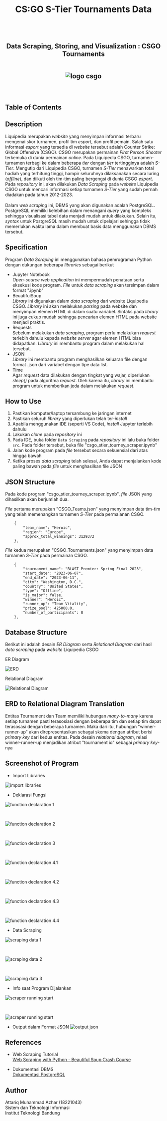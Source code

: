<h1 align="center">
  <br>
  CS:GO S-Tier Tournaments Data
  <br>
  <br>
</h1>

<h2 align="center">
  <br>
  Data Scraping, Storing, and Visualization : CSGO Tournaments
  <br>
  <br>
  
  ![logo csgo](https://upload.wikimedia.org/wikipedia/commons/thumb/d/d9/MLG_Columbus_-_Luminosity_vs_Navi.jpg/1200px-MLG_Columbus_-_Luminosity_vs_Navi.jpg)


  <br>
</h2>

## Table of Contents

## Description
Liquipedia merupakan _website_ yang menyimpan informasi terbaru mengenai skor turnamen, profil tim _esport_, dan profil pemain. Salah satu informasi _esport_ yang tersedia di _website_ tersebut adalah Counter Strike: Global Offensive (CSGO). CSGO merupakan permainan _First Person Shooter_ terkemuka di dunia permainan _online_. Pada Liquipedia CSGO, turnamen-turnamen terbagi ke dalam beberapa _tier_ dengan _tier_ tertingginya adalah _S-Tier_. Mengutip dari Liquipedia CSGO, turnamen _S-Tier_ menawarkan total hadiah yang terhitung tinggi, hampir seluruhnya dilaksanakan secara luring (_offline_), dan diikuti oleh tim-tim paling bergengsi di dunia CSGO _esport_. Pada _repository_ ini, akan dilakukan _Data Scraping_ pada _website_ Liquipedia CSGO untuk mencari informasi setiap turnamen _S-Tier_ yang sudah pernah diadakan pada tahun 2012-2023.
<br>
<br>
Dalam _web scraping_ ini, DBMS yang akan digunakan adalah PostgreSQL. PostgreSQL memiliki kelebihan dalam menangani _query_ yang kompleks sehingga visualisasi tabel data menjadi mudah untuk dilakukan. Selain itu, _syntax_ untuk PostgreSQL masih mudah untuk dipelajari sehingga tidak memerlukan waktu lama dalam membuat basis data menggunakan DBMS tersebut.

## Specification
Program _Data Scraping_ ini menggunakan bahasa pemrograman Python dengan dukungan beberapa _libraries_ sebagai berikut
  - Jupyter Notebook
    <br>
    _Open-source web application_ ini mempermudah penataan serta eksekusi kode program. _File_ untuk _data scraping_ akan tersimpan dalam format ".ipynb"
  - BeuatifulSoup
    <br>
    _Library_ ini digunakan dalam _data scraping_ dari website Liquipedia CSGO. _Library_ ini akan melakukan _parsing_ pada website dan menyimpan elemen HTML di dalam suatu variabel. Sintaks pada _library_ ini juga cukup mudah sehingga pencarian elemen HTML pada website menjadi praktis.
  - Requests
    <br>
    Sebelum melakukan _data scraping_, program perlu melakukan _request_ terlebih dahulu kepada _website server_ agar elemen HTML bisa didapatkan. _Library_ ini membantu program dalam melakukan hal tersebut.
  - JSON
    <br>
    _Library_ ini membantu program menghasilkan keluaran file dengan format .json dari variabel dengan tipe data list.
  - Time
    <br>
    Agar _request_ data dilakukan dengan tingkat yang wajar, diperlukan _sleep()_ pada algoritma _request_. Oleh karena itu, _library_ ini membantu program untuk memberikan jeda dalam melakukan _request_.

## How to Use
1. Pastikan komputer/laptop tersambung ke jaringan internet
2. Pastikan seluruh _library_ yang diperlukan telah ter-_install_
3. Apabila menggunakan IDE (seperti VS Code), _install_ Jupyter terlebih dahulu
4. Lakukan _clone_ pada _repository_ ini
5. Pada IDE, buka folder ```Data Scraping``` pada _repository_ ini lalu buka folder ```src```. Pada folder tersebut, buka file "csgo_stier_tourney_scraper.ipynb"
6. Jalan kode program pada _file_ tersebut secara sekuensial dari atas hingga bawah
7. Ketika proses _data scraping_ telah selesai, Anda dapat menjalankan kode paling bawah pada _file_ untuk menghasilkan file JSON

## JSON Structure
Pada kode program "csgo_stier_tourney_scraper.ipynb", _file_ JSON yang dihasilkan akan berjumlah dua.

_File_ pertama merupakan "CSGO_Teams.json" yang menyimpan data tim-tim yang telah memenangkan turnamen _S-Tier_ pada permaianan CSGO.
```
    {
        "team_name": "Heroic",
        "region": "Europe",
        "approx_total_winnings": 3129372
    },
```
_File_ kedua merupakan "CSGO_Tournaments.json" yang menyimpan data turnamen _S-Tier_ pada permainan CSGO.
```
    {
        "tournament_name": "BLAST Premier: Spring Final 2023",
        "start_date": "2023-06-07",
        "end_date": "2023-06-11",
        "city": "Washington, D.C.",
        "country": "United States",
        "type": "Offline",
        "is_major": false,
        "winner": "Heroic",
        "runner_up": "Team Vitality",
        "prize_pool": 425000.0,
        "number_of_participants": 8
    },
```

## Database Structure
Berikut ini adalah desain _ER Diagram_ serta _Relational Diagram_ dari hasil _data scraping_ pada _website_ Liquipedia CSGO

ER Diagram
  
![ERD](https://github.com/attariqazhar/Seleksi-2023-Tugas-1/blob/main/Data%20Storing/design/ER%20Diagram.png)

Relational Diagram
  
![Relational Diagram](https://github.com/attariqazhar/Seleksi-2023-Tugas-1/blob/main/Data%20Storing/design/Relational%20Diagram.png)

## ERD to Relational Diagram Translation
Entitas Tournament dan Team memiliki hubungan _many-to-many_ karena setiap turnamen pasti terasosiasi dengan beberapa tim dan setiap tim dapat terasosasi dengan beberapa turnamen. Maka dari itu, hubungan "winner-runner-up" akan direpresentasikan sebagai skema dengan atribut berisi _primary key_ dari kedua entitas. Pada desain _relational diagram_, relasi winner-runner-up menjadikan atribut "tournament id" sebagai _primary key_-nya

## Screenshot of Program
- Import Libraries
  
![import libraries](https://github.com/attariqazhar/Seleksi-2023-Tugas-1/blob/main/Data%20Scraping/screenshot/import_libraries.png)

- Deklarasi Fungsi

![function declaration 1](https://github.com/attariqazhar/Seleksi-2023-Tugas-1/blob/main/Data%20Scraping/screenshot/preprocessing_function_1.png)

<br>

![function declaration 2](https://github.com/attariqazhar/Seleksi-2023-Tugas-1/blob/main/Data%20Scraping/screenshot/preprocessing_function_2.png)

<br>

![function declaration 3](https://github.com/attariqazhar/Seleksi-2023-Tugas-1/blob/main/Data%20Scraping/screenshot/preprocessing_function_3.png)

<br>

![function declaration 4.1](https://github.com/attariqazhar/Seleksi-2023-Tugas-1/blob/main/Data%20Scraping/screenshot/preprocessing_function_4_1.png)

<br>

![function declaration 4.2](https://github.com/attariqazhar/Seleksi-2023-Tugas-1/blob/main/Data%20Scraping/screenshot/preprocessing_function_4_2.png)

<br>

![function declaration 4.3](https://github.com/attariqazhar/Seleksi-2023-Tugas-1/blob/main/Data%20Scraping/screenshot/preprocessing_function_4_3.png)

<br>

![function declaration 4.4](https://github.com/attariqazhar/Seleksi-2023-Tugas-1/blob/main/Data%20Scraping/screenshot/preprocessing_function_4_4.png)

- Data Scraping

![scraping data 1](https://github.com/attariqazhar/Seleksi-2023-Tugas-1/blob/main/Data%20Scraping/screenshot/scraper_1.png)

<br>

![scraping data 2](https://github.com/attariqazhar/Seleksi-2023-Tugas-1/blob/main/Data%20Scraping/screenshot/scraper_2.png)

<br>

![scraping data 3](https://github.com/attariqazhar/Seleksi-2023-Tugas-1/blob/main/Data%20Scraping/screenshot/scraper_3.png)

- Info saat Program Dijalankan

![scraper running start](https://github.com/attariqazhar/Seleksi-2023-Tugas-1/blob/main/Data%20Scraping/screenshot/scraper_running_start.png)

<br>

![scraper running start](https://github.com/attariqazhar/Seleksi-2023-Tugas-1/blob/main/Data%20Scraping/screenshot/scraper_running_end.png)

- Output dalam Format JSON
![output json](https://github.com/attariqazhar/Seleksi-2023-Tugas-1/blob/main/Data%20Scraping/screenshot/write_json.png)

## References
- Web Scraping Tutorial
  <br>
  [Web Scraping with Python - Beautiful Soup Crash Course](https://www.youtube.com/watch?v=XVv6mJpFOb0)

- Dokumentasi DBMS
  <br>
  [Dokumentasi PostgreSQL](https://www.postgresql.org/docs/)

## Author
Attariq Muhammad Azhar (18221043)
<br>
Sistem dan Teknologi Informasi
<br>
Institut Teknologi Bandung
